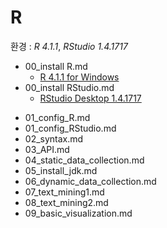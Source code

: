 # R

환경 : *R 4.1.1*, *RStudio 1.4.1717*

- 00_install R.md
  - [R 4.1.1 for Windows](https://cran.seoul.go.kr/)
- 00_install RStudio.md
  - [RStudio Desktop 1.4.1717](https://www.rstudio.com/products/rstudio/download/#download)

* 01_config_R.md
* 01_config_RStudio.md
* 02_syntax.md
* 03_API.md
* 04_static_data_collection.md
* 05_install_jdk.md
* 06_dynamic_data_collection.md
* 07_text_mining1.md
* 08_text_mining2.md
* 09_basic_visualization.md

